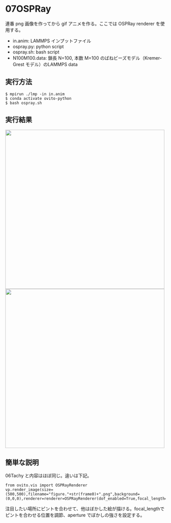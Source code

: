 # 07OSPRay
連番 png 画像を作ってから gif アニメを作る。ここでは OSPRay renderer を使用する。
- in.anim: LAMMPS インプットファイル
- ospray.py: python script
- ospray.sh: bash script
- N100M100.data: 鎖長 N=100, 本数 M=100 のばねビーズモデル（Kremer-Grest モデル）のLAMMPS data

## 実行方法
```
$ mpirun ./lmp -in in.anim
$ conda activate ovito-python
$ bash ospray.sh
```

## 実行結果
<img src=https://github.com/t-murash/OVITO-Tips/blob/master/07OSPRay/movie.gif width=500px>

<img src=https://github.com/t-murash/OVITO-Tips/blob/master/07OSPRay/figure.001.png width=500px>

## 簡単な説明
06Tachy と内容はほぼ同じ。違いは下記。
```
from ovito.vis import OSPRayRenderer
vp.render_image(size=(500,500),filename="figure."+str(frame0)+".png",background=(0,0,0),renderer=renderer=OSPRayRenderer(dof_enabled=True,focal_length=80,aperture=5.))
```
注目したい場所にピントを合わせて、他はぼかした絵が描ける。focal_lengthでピントを合わせる位置を調節、aperture でぼかしの強さを設定する。


